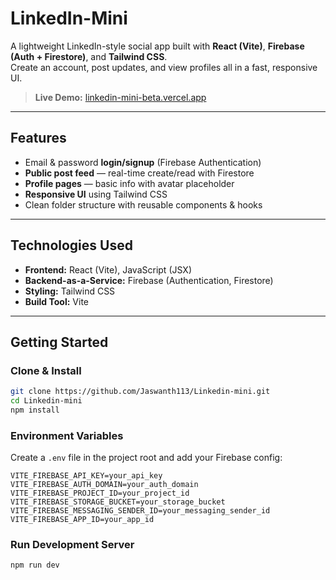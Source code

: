 # LinkedIn-Mini

A lightweight LinkedIn-style social app built with **React (Vite)**, **Firebase (Auth + Firestore)**, and **Tailwind CSS**.  
Create an account, post updates, and view profiles all in a fast, responsive UI.

> **Live Demo:** [linkedin-mini-beta.vercel.app](https://linkedin-mini-beta.vercel.app/)

---

## Features

- Email & password **login/signup** (Firebase Authentication)
- **Public post feed** — real-time create/read with Firestore
- **Profile pages** — basic info with avatar placeholder
- **Responsive UI** using Tailwind CSS
- Clean folder structure with reusable components & hooks

---

## Technologies Used

- **Frontend:** React (Vite), JavaScript (JSX)
- **Backend-as-a-Service:** Firebase (Authentication, Firestore)
- **Styling:** Tailwind CSS
- **Build Tool:** Vite

---

## Getting Started

### Clone & Install
```bash
git clone https://github.com/Jaswanth113/Linkedin-mini.git
cd Linkedin-mini
npm install
```

### Environment Variables

Create a `.env` file in the project root and add your Firebase config:

```env
VITE_FIREBASE_API_KEY=your_api_key
VITE_FIREBASE_AUTH_DOMAIN=your_auth_domain
VITE_FIREBASE_PROJECT_ID=your_project_id
VITE_FIREBASE_STORAGE_BUCKET=your_storage_bucket
VITE_FIREBASE_MESSAGING_SENDER_ID=your_messaging_sender_id
VITE_FIREBASE_APP_ID=your_app_id
```

### Run Development Server
```bash
npm run dev
```